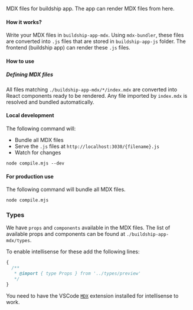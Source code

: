 MDX files for buildship app. The app can render MDX files from here.

#### How it works?

Write your MDX files in `buildship-app-mdx`. Using `mdx-bundler`, these files are converted into `.js` files that are
stored in `buildship-app-js` folder. The frontend (buildship app) can render these `.js` files.

#### How to use

##### Defining MDX files

All files matching `./buildship-app-mdx/*/index.mdx` are converted into React components ready to be rendered. Any file
imported by `index.mdx` is resolved and bundled automatically.

#### Local development

The following command will:

- Bundle all MDX files
- Serve the `.js` files at `http://localhost:3030/{filename}.js`
- Watch for changes

```
node compile.mjs --dev
```

#### For production use

The following command will bundle all MDX files.

```
node compile.mjs
```

### Types

We have `props` and `components` available in the MDX files. The list of available props and components can be found at
`./buildship-app-mdx/types`.

To enable intellisense for these add the following lines:

```ts
{
  /**
   * @import { type Props } from '../types/preview'
   */
}
```

You need to have the VSCode [`MDX`](https://marketplace.visualstudio.com/items/?itemName=unifiedjs.vscode-mdx) extension
installed for intellisense to work.